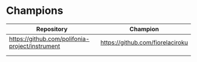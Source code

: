 # Champions

| Repository                                                                        | Champion                                                       |
| --------------------------------------------------------------------------------- | -------------------------------------------------------------- |
| https://github.com/polifonia-project/instrument                                   | https://github.com/fiorelaciroku                               |
|                                                                                   |                                                                |
|                                                                                   |                                                                |
